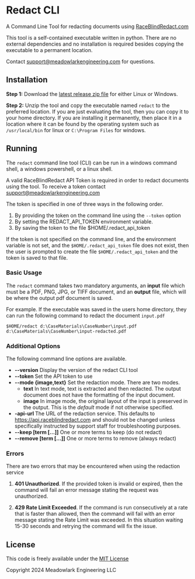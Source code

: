 # Redact CLI

A Command Line Tool for redacting documents using [RaceBlindRedact.com](https://api.raceblindredact.com)

This tool is a self-contained executable written in python.  There are no external dependencies and no installation is required besides copying the executable to a permanent location.

Contact support@meadowlarkengineering.com for questions.

## Installation

**Step 1:** Download the [latest release zip file](https://github.com/MeadowlarkEngineering/raceblindredact-cli/releases) for either Linux or Windows.

**Step 2:** Unzip the tool and copy the executable named `redact` to the preferred location.   If you are just evaluating the tool, then you can copy it to your home directory.  If you are installing it permanently, then place it in a location where it can be found by the operating system such as `/usr/local/bin` for linux or `C:\Program Files` for windows.

## Running

The `redact` command line tool (CLI) can be run in a windows command shell, a windows powershell, or a linux shell.  

A valid RaceBlindRedact API Token is required in order to redact documents using the tool.  To receive a token contact support@meadowlarkengineering.com

The token is specified in one of three ways in the following order.

1. By providing the token on the command line using the `--token` option
2. By setting the REDACT_API_TOKEN environment variable.
3. By saving the token to the file $HOME/.redact_api_token

If the token is not specified on the command line, and the environment variable is not set, and the `$HOME/.redact_api_token` file does not exist, then the user is prompted to create the file `$HOME/.redact_api_token` and the token is saved to that file.

### Basic Usage

The `redact` command takes two mandatory arguments, an **input** file which must be a PDF, PNG, JPG, or TIFF document, and an **output** file, which will be where the output pdf document is saved. 

For example. If the executable was saved in the users home directory, they can run the following command to redact the document `input.pdf`
```
$HOME/redact d:\CaseMaterials\CaseNumber\input.pdf d:\CaseMaterials\CaseNumber\input-redacted.pdf
```

### Additional Options

The following command line options are available.

- **--version** Display the version of the redact CLI tool
- **--token <token>** Set the API token to use
- **--mode {image,text}** Set the redaction mode. There are two modes. 
  - **text** In text mode, text is extracted and then redacted. The output document does not have the formatting of the input document. 
  - **image** In image mode, the original layout of the input is preserved in the output.  This is the *default* mode if not otherwise specified.
- **-api-url <url>** The URL of the redaction service.  This defaults to https://api.raceblindredact.com and should not be changed unless specifically instructed by support staff for troubleshooting purposes.
- **--keep [term [...]]** One or more terms to keep (do not redact)
- **--remove  [term [...]]** One or more terms to remove (always redact) 


### Errors

There are two errors that may be encountered when using the redaction service

1. **401 Unauthorized**.  If the provided token is invalid or expired, then the command will fail an error message stating the request was unauthorized.

2. **429 Rate Limit Exceeded**.  If the command is run consecutively at a rate that is faster than allowed, then the command will fail with an error message stating the Rate Limit was exceeded.  In this situation waiting 15-30 seconds and retrying the command will fix the issue.


## License
This code is freely available under the [MIT License](LICENSE)

Copyright 2024 Meadowlark Engineering LLC
